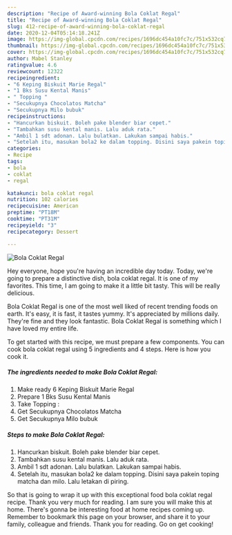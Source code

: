 ```yaml
---
description: "Recipe of Award-winning Bola Coklat Regal"
title: "Recipe of Award-winning Bola Coklat Regal"
slug: 412-recipe-of-award-winning-bola-coklat-regal
date: 2020-12-04T05:14:18.241Z
image: https://img-global.cpcdn.com/recipes/1696dc454a10fc7c/751x532cq70/bola-coklat-regal-foto-resep-utama.jpg
thumbnail: https://img-global.cpcdn.com/recipes/1696dc454a10fc7c/751x532cq70/bola-coklat-regal-foto-resep-utama.jpg
cover: https://img-global.cpcdn.com/recipes/1696dc454a10fc7c/751x532cq70/bola-coklat-regal-foto-resep-utama.jpg
author: Mabel Stanley
ratingvalue: 4.6
reviewcount: 12322
recipeingredient:
- "6 Keping Biskuit Marie Regal"
- "1 Bks Susu Kental Manis"
- " Topping "
- "Secukupnya Chocolatos Matcha"
- "Secukupnya Milo bubuk"
recipeinstructions:
- "Hancurkan biskuit. Boleh pake blender biar cepet."
- "Tambahkan susu kental manis. Lalu aduk rata."
- "Ambil 1 sdt adonan. Lalu bulatkan. Lakukan sampai habis."
- "Setelah itu, masukan bola2 ke dalam topping. Disini saya pakein toping matcha dan milo. Lalu letakan di piring."
categories:
- Recipe
tags:
- bola
- coklat
- regal

katakunci: bola coklat regal 
nutrition: 102 calories
recipecuisine: American
preptime: "PT18M"
cooktime: "PT31M"
recipeyield: "3"
recipecategory: Dessert

---
```



![Bola Coklat Regal](https://img-global.cpcdn.com/recipes/1696dc454a10fc7c/751x532cq70/bola-coklat-regal-foto-resep-utama.jpg)

Hey everyone, hope you're having an incredible day today. Today, we're going to prepare a distinctive dish, bola coklat regal. It is one of my favorites. This time, I am going to make it a little bit tasty. This will be really delicious.

Bola Coklat Regal is one of the most well liked of recent trending foods on earth. It's easy, it is fast, it tastes yummy. It's appreciated by millions daily. They're fine and they look fantastic. Bola Coklat Regal is something which I have loved my entire life.




To get started with this recipe, we must prepare a few components. You can cook bola coklat regal using 5 ingredients and 4 steps. Here is how you cook it.

<!--inarticleads1-->

##### The ingredients needed to make Bola Coklat Regal:

1. Make ready 6 Keping Biskuit Marie Regal
1. Prepare 1 Bks Susu Kental Manis
1. Take  Topping :
1. Get Secukupnya Chocolatos Matcha
1. Get Secukupnya Milo bubuk




<!--inarticleads2-->

##### Steps to make Bola Coklat Regal:

1. Hancurkan biskuit. Boleh pake blender biar cepet.
1. Tambahkan susu kental manis. Lalu aduk rata.
1. Ambil 1 sdt adonan. Lalu bulatkan. Lakukan sampai habis.
1. Setelah itu, masukan bola2 ke dalam topping. Disini saya pakein toping matcha dan milo. Lalu letakan di piring.




So that is going to wrap it up with this exceptional food bola coklat regal recipe. Thank you very much for reading. I am sure you will make this at home. There's gonna be interesting food at home recipes coming up. Remember to bookmark this page on your browser, and share it to your family, colleague and friends. Thank you for reading. Go on get cooking!

